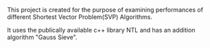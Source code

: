 This project is created for the purpose of examining performances of different Shortest Vector Problem(SVP) Algorithms.

It uses the publically available c++ library NTL and has an addition algorithm "Gauss Sieve".
